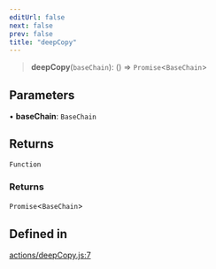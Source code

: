 ```yaml
---
editUrl: false
next: false
prev: false
title: "deepCopy"
---
```


> **deepCopy**(`baseChain`): () => `Promise`\<`BaseChain`\>

## Parameters

• **baseChain**: `BaseChain`

## Returns

`Function`

### Returns

`Promise`\<`BaseChain`\>

## Defined in

[actions/deepCopy.js:7](https://github.com/qbzzt/tevm-monorepo/blob/main/packages/blockchain/src/actions/deepCopy.js#L7)
